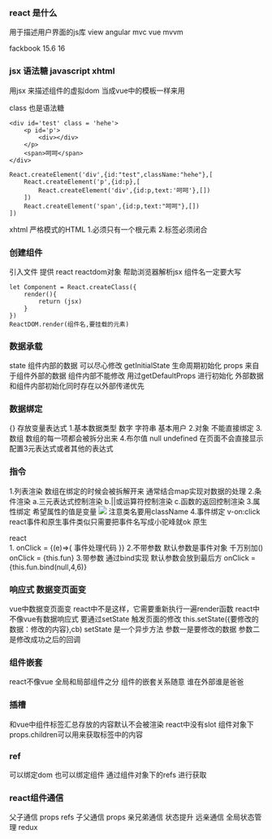 ### react 是什么
用于描述用户界面的js库 view
angular mvc 
vue mvvm

fackbook
15.6 
16

### jsx 语法糖 javascript xhtml
用jsx 来描述组件的虚拟dom
当成vue中的模板一样来用

class 也是语法糖
```
<div id='test' class = 'hehe'>
    <p id='p'>
        <div></div>
    </p>
    <span>呵呵</span>
</div>

React.createElement('div',{id:"test",className:"hehe"},[
    React.createElement('p',{id:p},[
        React.createElement('div',{id:p,text:'呵呵'},[])
    ])
    React.createElement('span',{id:p,text:"呵呵"},[])
])
```

xhtml 严格模式的HTML
1.必须只有一个根元素
2.标签必须闭合


### 创建组件
引入文件 提供 react reactdom对象 帮助浏览器解析jsx
组件名一定要大写
```
let Component = React.createClass({
    render(){
        return (jsx)
    }
})
ReactDOM.render(组件名,要挂载的元素)
```

### 数据承载
state 组件内部的数据 可以尽心修改 getInitialState 生命周期初始化
props 来自于组件外部的数据 组件内部不能修改
        用过getDefaultProps 进行初始化
        外部数据和组件内部初始化同时存在以外部传递优先

### 数据绑定
{} 存放变量表达式
1.基本数据类型 数字 字符串 基本用户
2.对象 不能直接绑定
3.数组 数组的每一项都会被拆分出来
4.布尔值 null undefined 在页面不会直接显示 配置3元表达式或者其他的表达式

 ### 指令
 1.列表渲染
 数组在绑定的时候会被拆解开来 通常结合map实现对数据的处理
 2.条件渲染
 a.三元表达式控制渲染
 b.||或运算符控制渲染
 c.函数的返回控制渲染
 3.属性绑定
 希望属性的值是变量
 <img src={变量或者表达式}>
 注意类名要用className
4.事件绑定 v-on:click
react事件和原生事件类似只需要把事件名写成小驼峰就ok
原生 <div onclick=''></div>
react <div onClick=''></div>
1.
onClick = {(e)=>{
    事件处理代码
}}
2.不带参数 默认参数是事件对象 千万别加()
onClick = {this.fun}
3.带参数 通过bind实现 默认参数会放到最后方
onClick = {this.fun.bind(null,4,6)}

### 响应式 数据变页面变
vue中数据变页面变
react中不是这样，它需要重新执行一遍render函数
react中不像vue有数据响应式 要通过setState
触发页面的修改
this.setState({要修改的数据：修改的内容},cb)
setState 是一个异步方法 参数一是要修改的数据
                       参数二是修改成功之后的回调


### 组件嵌套
react不像vue 全局和局部组件之分
组件的嵌套关系随意 谁在外部谁是爸爸

### 插槽
和vue中组件标签汇总存放的内容默认不会被渲染 react中没有slot
组件对象下 props.children可以用来获取标签中的内容

### ref
可以绑定dom 也可以绑定组件
通过组件对象下的refs 进行获取
### react组件通信
父子通信 props refs
子父通信 props
亲兄弟通信 状态提升
远亲通信    全局状态管理 redux